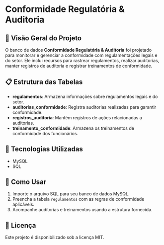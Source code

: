 # Conformidade Regulatória & Auditoria
 
## 📌 Visão Geral do Projeto
O banco de dados **Conformidade Regulatória & Auditoria** foi projetado para monitorar e gerenciar a conformidade com regulamentações legais e do setor. Ele inclui recursos para rastrear regulamentos, realizar auditorias, manter registros de auditoria e registrar treinamentos de conformidade.

## 📋 Estrutura das Tabelas
- **regulamentos**: Armazena informações sobre regulamentos legais e do setor.
- **auditorias_conformidade**: Registra auditorias realizadas para garantir conformidade.
- **registros_auditoria**: Mantém registros de ações relacionadas a auditorias.
- **treinamento_conformidade**: Armazena os treinamentos de conformidade dos funcionários.

## 🔧 Tecnologias Utilizadas
- MySQL
- SQL

## 🚀 Como Usar
1. Importe o arquivo SQL para seu banco de dados MySQL.
2. Preencha a tabela `regulamentos` com as regras de conformidade aplicáveis.
3. Acompanhe auditorias e treinamentos usando a estrutura fornecida.

## 📜 Licença
Este projeto é disponibilizado sob a licença MIT.

